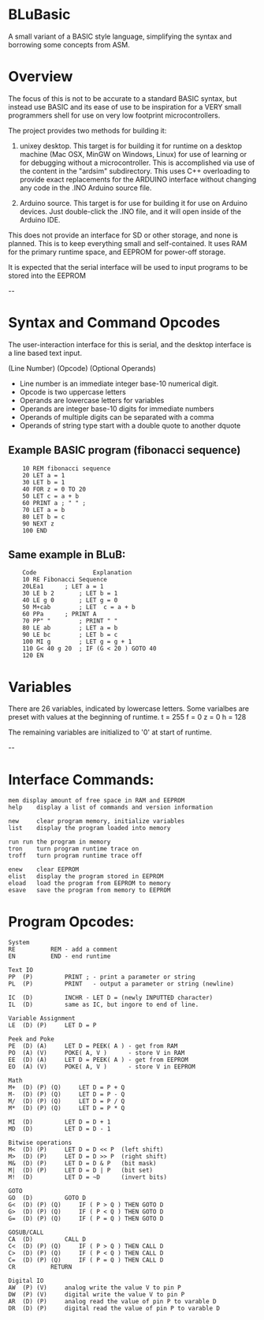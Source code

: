 BLuBasic
========

A small variant of a BASIC style language, simplifying the syntax and
borrowing some concepts from ASM.


# Overview

The focus of this is not to be accurate to a standard BASIC syntax,
but instead use BASIC and its ease of use to be inspiration for a
VERY small programmers shell for use on very low footprint
microcontrollers.

The project provides two methods for building it:

1. unixey desktop.  This target is for building it for runtime on a 
   desktop machine (Mac OSX, MinGW on Windows, Linux) for use of learning
   or for debugging without a microcontroller.  This is accomplished via
   use of the content in the "ardsim" subdirectory.  This uses C++ 
   overloading to provide exact replacements for the ARDUINO interface
   without changing any code in the .INO Arduino source file.

2. Arduino source.  This target is for use for building it for use on
   Arduino devices.  Just double-click the .INO file, and it will open 
   inside of the Arduino IDE.

This does not provide an interface for SD or other storage, and none
is planned.  This is to keep everything small and self-contained.  It 
uses RAM for the primary runtime space, and EEPROM for power-off storage.

It is expected that the serial interface will be used to input programs
to be stored into the EEPROM


--

# Syntax and Command Opcodes

The user-interaction interface for this is serial, and the desktop
interface is a line based text input.

(Line Number) (Opcode) (Optional Operands)

- Line number is an immediate integer base-10 numerical digit.
- Opcode is two uppercase letters
- Operands are lowercase letters for variables
- Operands are integer base-10 digits for immediate numbers
- Operands of multiple digits can be separated with a comma
- Operands of string type start with a double quote to another dquote 


## Example BASIC program (fibonacci sequence)

	    10 REM fibonacci sequence
	    20 LET a = 1
	    30 LET b = 1
	    40 FOR z = 0 TO 20
	    50 LET c = a + b
	    60 PRINT a ; " " ;
	    70 LET a = b
	    80 LET b = c
	    90 NEXT z
	    100 END


## Same example in BLuB:

	    Code                Explanation
	    10 RE Fibonacci Sequence
	    20LEa1		; LET a = 1
	    30 LE b 2		; LET b = 1
	    40 LE g 0		; LET g = 0
	    50 M+cab		; LET  c = a + b
	    60 PPa		; PRINT A
	    70 PP" "		; PRINT " "
	    80 LE ab		; LET a = b
	    90 LE bc		; LET b = c
	    100 MI g		; LET g = g + 1
	    110 G< 40 g 20	; IF (G < 20 ) GOTO 40
	    120 EN
	

# Variables

There are 26 variables, indicated by lowercase letters.
Some varialbes are preset with values at the beginning of runtime.
	t = 255
	f = 0
	z = 0
	h = 128

The remaining variables are initialized to '0' at start of runtime.

--

# Interface Commands:
	mem	display amount of free space in RAM and EEPROM
	help	display a list of commands and version information

	new 	clear program memory, initialize variables
	list	display the program loaded into memory

	run	run the program in memory
	tron	turn program runtime trace on
	troff	turn program runtime trace off

	enew	clear EEPROM
	elist	display the program stored in EEPROM
	eload	load the program from EEPROM to memory
	esave	save the program from memory to EEPROM


# Program Opcodes:

    System
	RE			REM - add a comment
	EN			END - end runtime

    Text IO
	PP  (P)			PRINT ; - print a parameter or string
	PL  (P)			PRINT   - output a parameter or string (newline)

	IC  (D)			INCHR - LET D = (newly INPUTTED character)
	IL  (D)			same as IC, but ingore to end of line.

    Variable Assignment
	LE  (D) (P)		LET D = P

    Peek and Poke
	PE  (D) (A)		LET D = PEEK( A ) - get from RAM
	PO  (A) (V)		POKE( A, V )      - store V in RAM
	EE  (D) (A)		LET D = PEEK( A ) - get from EEPROM
	EO  (A) (V)		POKE( A, V )      - store V in EEPROM

    Math
	M+  (D) (P) (Q)		LET D = P + Q
	M-  (D) (P) (Q)		LET D = P - Q
	M/  (D) (P) (Q)		LET D = P / Q
	M*  (D) (P) (Q)		LET D = P * Q

	MI  (D)			LET D = D + 1
	MD  (D)			LET D = D - 1

    Bitwise operations
	M<  (D)	(P)		LET D = D << P  (left shift)
	M>  (D)	(P)		LET D = D >> P  (right shift)
	M&  (D) (P)		LET D = D & P   (bit mask)
	M|  (D) (P)		LET D = D | P   (bit set)
	M!  (D)			LET D = ~D      (invert bits)
	
    GOTO
	GO  (D)			GOTO D
	G<  (D) (P) (Q)		IF ( P > Q ) THEN GOTO D
	G>  (D) (P) (Q)		IF ( P < Q ) THEN GOTO D
	G=  (D) (P) (Q)		IF ( P = Q ) THEN GOTO D

    GOSUB/CALL
	CA  (D)			CALL D
	C<  (D) (P) (Q)		IF ( P > Q ) THEN CALL D
	C>  (D) (P) (Q)		IF ( P < Q ) THEN CALL D
	C=  (D) (P) (Q)		IF ( P = Q ) THEN CALL D
	CR			RETURN

    Digital IO
	AW  (P) (V)		analog write the value V to pin P
	DW  (P) (V)		digital write the value V to pin P
	AR  (D) (P)		analog read the value of pin P to varable D
	DR  (D) (P)		digital read the value of pin P to varable D

